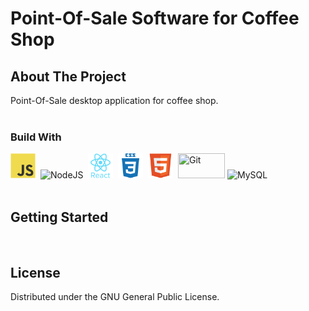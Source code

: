 # Point-Of-Sale Software for Coffee Shop

## About The Project
Point-Of-Sale desktop application for coffee shop.
<br/>
<br/>

### Build With
<div>
  <img src="https://github.com/devicons/devicon/blob/master/icons/javascript/javascript-original.svg" title="JavaScript" alt="JavaScript" width="40" height="40"/>&nbsp;
  <img src="https://user-images.githubusercontent.com/97743294/195999588-33f7fd73-5a8e-4436-80cd-0bb4c77da0fc.png" title="NodeJS" alt="NodeJS" width="40" height="40"/>&nbsp;
  <img src="https://github.com/devicons/devicon/blob/master/icons/react/react-original-wordmark.svg" title="React" alt="React" width="40" height="40"/>&nbsp;
  <img src="https://github.com/devicons/devicon/blob/master/icons/css3/css3-plain-wordmark.svg"  title="CSS3" alt="CSS" width="40" height="40"/>&nbsp;
  <img src="https://github.com/devicons/devicon/blob/master/icons/html5/html5-original.svg" title="HTML5" alt="HTML" width="40" height="40"/>&nbsp;
  <img src="https://user-images.githubusercontent.com/97743294/196000098-38b72fa5-448f-4a54-8279-34438e5ad411.png" title="Git" **alt="Git" width="75" height="40"/>
  <img src="https://user-images.githubusercontent.com/97743294/195999348-8470ab72-8d9b-4383-8227-678beb2afe7d.png" title="MySQL"  alt="MySQL" width="60" height="40"/>&nbsp;
</div>

<br/>

## Getting Started
<br/>

## License
Distributed under the GNU General Public License.
